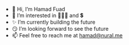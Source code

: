 - 👋 Hi, I’m Hamad Fuad
- 🥇 I’m interested in 👨🏻‍💻 and 💲
- ✨ I’m currently building the future
- 😏 I’m looking forward to see the future
- 📫 Feel free to reach me at hamad@nural.me

<!---
ihamadfuad/ihamadfuad is a ✨ special ✨ repository because its `README.md` (this file) appears on your GitHub profile.
You can click the Preview link to take a look at your changes.
--->
